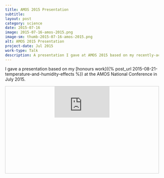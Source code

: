 ```yaml
---
title: AMOS 2015 Presentation
subtitle:
layout: post
category: science
date: 2015-07-16
image: 2015-07-16-amos-2015.png
image-sm: thumb-2015-07-16-amos-2015.png
alt: AMOS 2015 Presentation
project-date: Jul 2015
work-type: Talk
description: A presentation I gave at AMOS 2015 based on my recently-accepted honours paper.
---
```

I gave a presentation based on my [honours work]({% post_url 2015-08-21-temperature-and-humidity-effects %}) at the AMOS National Conference in July 2015.

<div markdown="0" style="text-align:center; position: relative; height: 0; padding-bottom: 56.25%; border:1px solid #CCC;">
	<iframe allowfullscreen="" border="0" frameborder="0" height="102" src="https://thebox.unsw.edu.au/video/embed?v=Yu1asGtpEeeJk1JvpfaZ/A==&amp;c=A59B6992-48C0-11DE-9396123139020041&amp;a=0&amp;k=&amp;w=180&amp;h=102&amp;i=0#start=&amp;stop=" style="border:0 none;" width="180"></iframe>
</div>
